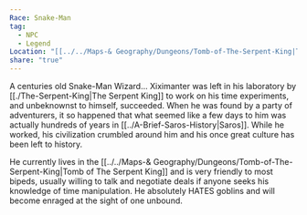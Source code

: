 ```yaml
---
Race: Snake-Man
tag:
  - NPC
  - Legend
Location: "[[../../Maps-& Geography/Dungeons/Tomb-of-The-Serpent-King|Tomb of The Serpent King]]"
share: "true"
---
```


A centuries old Snake-Man Wizard... Xiximanter was left in his laboratory by [[./The-Serpent-King|The Serpent King]] to work on his time experiments, and unbeknownst to himself, succeeded. When he was found by a party of adventurers, it so happened that what seemed like a few days to him was actually hundreds of years in [[../A-Brief-Saros-History|Saros]]. While he worked, his civilization crumbled around him and his once great culture has been left to history.

He currently lives in the [[../../Maps-& Geography/Dungeons/Tomb-of-The-Serpent-King|Tomb of The Serpent King]] and is very friendly to most bipeds, usually willing to talk and negotiate deals if anyone seeks his knowledge of time manipulation. He absolutely HATES goblins and will become enraged at the sight of one unbound.